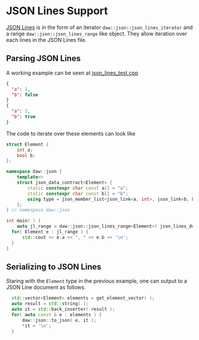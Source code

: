 # JSON Lines Support

[JSON Lines](https://jsonlines.org/) is in the form of an iterator `daw::json::json_lines_iterator` and a range `daw::json::json_lines_range` like object. They allow iteration over each lines in the JSON Lines file. 

## Parsing JSON Lines
A working example can be seen at [json_lines_test.cpp](https://raw.githubusercontent.com/beached/daw_json_link/release/tests/src/json_lines_test.cpp)

```json lines
{
  "a": 1,
  "b": false
}
{
  "a": 2,
  "b": true
}
```

The code to iterate over these elements can look like

```cpp
struct Element {
	int a;
	bool b;
};

namespace daw::json {
	template<>
	struct json_data_contract<Element> {
		static constexpr char const a[] = "a";
		static constexpr char const b[] = "b";
		using type = json_member_list<json_link<a, int>, json_link<b, bool>>;
	};
} // namespace daw::json

int main( ) {
	auto jl_range = daw::json::json_lines_range<Element>( json_lines_doc );
  for( Element e : jl_range ) {
      std::cout << e.a << ", " << e.b << '\n';
  }  
}
```

## Serializing to JSON Lines

Staring with the `Element` type in the previous example, one can output to a JSON Line document as follows.

```cpp
  std::vector<Element> elements = get_element_vector( );
  auto result = std::string( );
  auto it = std::back_inserter( result );
  for( auto const & e : elements ) {
      daw::json::to_json( e, it );
      *it = '\n';
  }
```